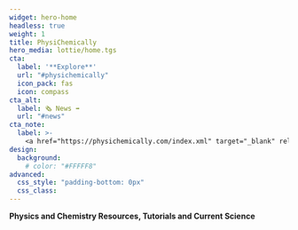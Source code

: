 ```yaml
---
widget: hero-home
headless: true
weight: 1
title: PhysiChemically
hero_media: lottie/home.tgs
cta:
  label: '**Explore**'
  url: "#physichemically"
  icon_pack: fas
  icon: compass
cta_alt:
  label: 🗞️ News ➡️
  url: "#news"
cta_note:
  label: >-
    <a href="https://physichemically.com/index.xml" target="_blank" rel="noopener"><i class="fas fa-rss mr-1"></i>**Subscribe** to the **RSS channel**</a> if you don't want to miss any update.<br><a href="https://discord.gg/kJqPqTJ" target="_blank" rel="noopener"><i class="fab fa-discord mr-1"></i>**Join** the **Discord server**</a> to actively participate in the website by commenting, giving your opinion, making requests, suggestions...
design:
  background:
    # color: "#FFFFF8"
advanced:
  css_style: "padding-bottom: 0px"
  css_class: 
---
```


**Physics and Chemistry Resources, Tutorials and Current Science**